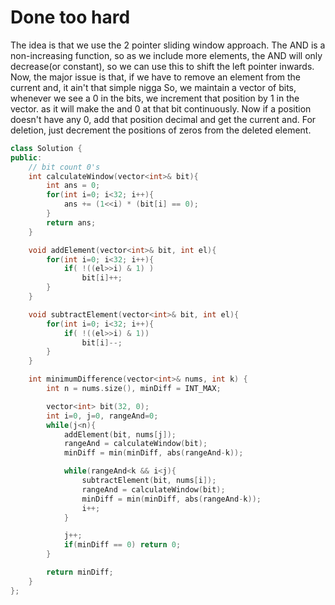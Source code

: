 # Done too hard
The idea is that we use the 2 pointer sliding window approach.
The AND is a non-increasing function, so as we include more elements, the AND will only decrease(or constant), so we can use this to shift the left pointer inwards.
Now, the major issue is that, if we have to remove an element from the current and, it ain't that simple nigga
So, we maintain a vector of bits, whenever we see a 0 in the bits, we increment that position by 1 in the vector. as it will make the and 0 at that bit continuously. Now if a position doesn't have any 0, add that position decimal and get the current and.
For deletion, just decrement the positions of zeros from the deleted element.

```C++
class Solution {
public:
    // bit count 0's
    int calculateWindow(vector<int>& bit){
        int ans = 0;
        for(int i=0; i<32; i++){
            ans += (1<<i) * (bit[i] == 0);
        }
        return ans;
    }

    void addElement(vector<int>& bit, int el){
        for(int i=0; i<32; i++){
            if( !((el>>i) & 1) )
                bit[i]++;
        }
    }

    void subtractElement(vector<int>& bit, int el){
        for(int i=0; i<32; i++){
            if( !((el>>i) & 1))
                bit[i]--;
        }
    }

    int minimumDifference(vector<int>& nums, int k) {
        int n = nums.size(), minDiff = INT_MAX;

        vector<int> bit(32, 0);
        int i=0, j=0, rangeAnd=0;
        while(j<n){
            addElement(bit, nums[j]);
            rangeAnd = calculateWindow(bit);
            minDiff = min(minDiff, abs(rangeAnd-k));

            while(rangeAnd<k && i<j){
                subtractElement(bit, nums[i]);
                rangeAnd = calculateWindow(bit);
                minDiff = min(minDiff, abs(rangeAnd-k));
                i++;
            }

            j++;
            if(minDiff == 0) return 0;
        }

        return minDiff;
    }
};
```

